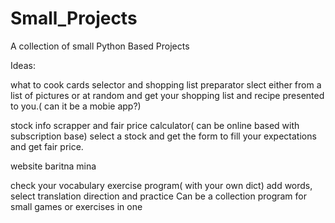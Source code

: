 # Small_Projects
A collection of small Python Based Projects


Ideas:

what to cook cards selector and shopping list preparator
slect either from a list of pictures or at random and get your shopping list and recipe presented to you.( can it be a mobie app?)

stock info scrapper and fair price calculator( can be online based with subscription base)
select a stock and get the form to fill your expectations and get fair price.

website baritna mina

check your vocabulary exercise program( with your own dict)
add words, select translation direction and practice
Can be a collection program for small games or exercises in one


